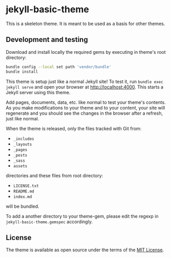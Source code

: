 ---
---

# jekyll-basic-theme

This is a skeleton theme. It is meant to be used as a basis for other themes.

## Development and testing

Download and install locally the required gems by executing in theme's root directory:

```sh
bundle config --local set path 'vendor/bundle'
bundle install
```

This theme is setup just like a normal Jekyll site! To test it, run `bundle exec jekyll serve` and open your browser at [http://localhost:4000](http://localhost:4000). This starts a Jekyll server using this theme.

Add pages, documents, data, etc. like normal to test your theme's contents. As you make modifications to your theme and to your content, your site will regenerate and you should see the changes in the browser after a refresh, just like normal.

When the theme is released, only the files tracked with Git from:

* `_includes`
* `_layouts`
* `_pages`
* `_posts`
* `_sass`
* `assets`

directories and these files from root directory:

* `LICENSE.txt`
* `README.md`
* `index.md`

will be bundled.

To add a another directory to your theme-gem, please edit the regexp in `jekyll-basic-theme.gemspec` accordingly.

## License

The theme is available as open source under the terms of the [MIT License](https://opensource.org/licenses/MIT).
